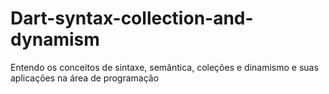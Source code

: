 # Dart-syntax-collection-and-dynamism
Entendo os conceitos de sintaxe, semântica, coleções e dinamismo e suas aplicações na área de programação
